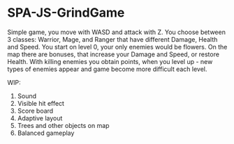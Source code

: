 # SPA-JS-GrindGame

Simple game, you move with WASD and attack with Z. You choose between 3 classes: Warrior, Mage, and Ranger that have different Damage, Health and Speed.
You start on level 0, your only enemies would be flowers. On the map there are bonuses, that increase your Damage and Speed, or restore Health. With killing enemies you obtain points, when you level up - new types of enemies appear and game become more difficult each level.

WIP:
1. Sound
2. Visible hit effect
3. Score board
4. Adaptive layout
5. Trees and other objects on map
6. Balanced gameplay
